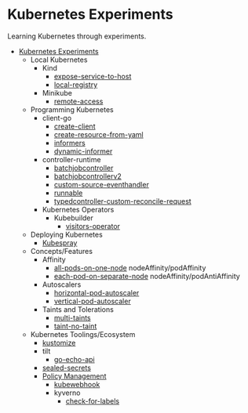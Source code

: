 # Kubernetes Experiments

Learning Kubernetes through experiments.

<!-- no toc -->
- [Kubernetes Experiments](#kubernetes-experiments)
  - Local Kubernetes
    - Kind
      - [expose-service-to-host](./kind/expose-service-to-host/)
      - [local-registry](./kind/local-registry/)
    - Minikube
      - [remote-access](./minikube/remote-access/)
  - Programming Kubernetes
    - client-go
      - [create-client](./client-go/create-client/)
      - [create-resource-from-yaml](./client-go/create-resource-from-yaml/)
      - [informers](./client-go/informers/)
      - [dynamic-informer](./client-go/dynamic-informer/)
    - controller-runtime
      - [batchjobcontroller](./controller-runtime/batchjobcontroller/)
      - [batchjobcontrollerv2](./controller-runtime/batchjobcontrollerv2/)
      - [custom-source-eventhandler](./controller-runtime/custom-source-eventhandler/)
      - [runnable](./controller-runtime/runnable/)
      - [typedcontroller-custom-reconcile-request](./controller-runtime/typedcontroller-custom-reconcile-request/)
    - Kubernetes Operators
      - Kubebuilder
        - [visitors-operator](./kubebuilder/visitors-operator/)
  - Deploying Kubernetes
    - [Kubespray](./kubespray/)
  - Concepts/Features
    - Affinity
      - [all-pods-on-one-node](./affinity/all-pods-on-one-node/) nodeAffinity/podAffinity 
      - [each-pod-on-separate-node](./affinity/each-pod-on-separate-node/) nodeAffinity/podAntiAffinity
    - Autoscalers
      - [horizontal-pod-autoscaler](./horizontal-pod-autoscaler/)
      - [vertical-pod-autoscaler](./vertical-pod-autoscaler/)
    - Taints and Tolerations
      - [multi-taints](./taints-toleration/multi-taints/)
      - [taint-no-taint](./taints-toleration/taint-no-taint/)
  - Kubernetes Toolings/Ecosystem
    - [kustomize](./kustomize/)
    - tilt
      - [go-echo-api](./tilt/go-echo-api/)
    - [sealed-secrets](./sealed-secrets/)
    - [Policy Management](./policy/)
      - [kubewebhook](./policy/kubewebhook/)
      - kyverno
        - [check-for-labels](./policy/kyverno/check-for-labels/)
